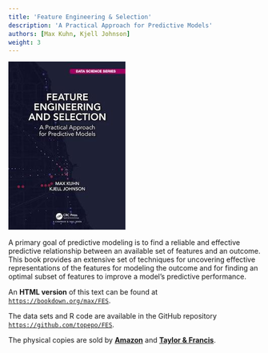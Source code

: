 ```yaml
---
title: 'Feature Engineering & Selection'
description: 'A Practical Approach for Predictive Models'
authors: [Max Kuhn, Kjell Johnson]
weight: 3
---
```




![](cover.jpg) 

A primary goal of predictive modeling is to find a reliable and effective predictive relationship between an available set of features and an outcome. This book provides an extensive set of techniques for uncovering effective representations of the features for modeling the outcome and for finding an optimal subset of features to improve a model’s predictive performance.

An **HTML version** of this text can be found at [`https://bookdown.org/max/FES`](https://bookdown.org/max/FES). 

The data sets and R code are available in the GitHub repository [`https://github.com/topepo/FES`](https://github.com/topepo/FES). 

The physical copies are sold by [**Amazon**](https://www.amazon.com/gp/product/1138079227/ref=as_li_tl?ie=UTF8&tag=apm0a-20&camp=1789&creative=9325&linkCode=as2&creativeASIN=1138079227&linkId=c801e78acfc3bc022dbed02af4851962) and [**Taylor & Francis**](https://www.crcpress.com/Feature-Engineering-and-Selection-A-Practical-Approach-for-Predictive-Models/Kuhn-Johnson/p/book/9781138079229). 
